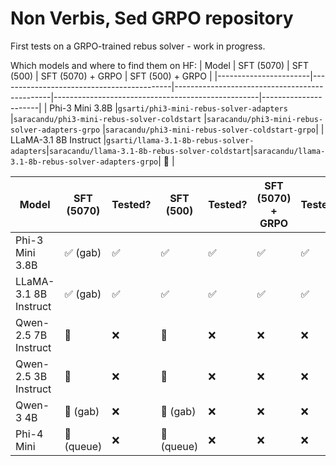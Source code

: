 # Non Verbis, Sed GRPO repository

First tests on a GRPO-trained rebus solver - work in progress.

Which models and where to find them on HF:
| Model                 | SFT (5070)                                | SFT (500)                                     | SFT (5070) + GRPO                                 | SFT (500) + GRPO |
|-----------------------|-------------------------------------------|-----------------------------------------------|---------------------------------------------------|----------------------|
| Phi-3 Mini 3.8B       |`gsarti/phi3-mini-rebus-solver-adapters`   |`saracandu/phi3-mini-rebus-solver-coldstart`   |`saracandu/phi3-mini-rebus-solver-adapters-grpo`   |`saracandu/phi3-mini-rebus-solver-coldstart-grpo`|
| LLaMA-3.1 8B Instruct |`gsarti/llama-3.1-8b-rebus-solver-adapters`|`saracandu/llama-3.1-8b-rebus-solver-coldstart`|`saracandu/llama-3.1-8b-rebus-solver-adapters-grpo`| 🏃 |

| Model                 | SFT (5070)   | Tested? | SFT (500)   | Tested? | SFT (5070) + GRPO   | Tested? | SFT (500) + GRPO   | Tested? |
|-----------------------|-------------|---------|--------------|---------|---------------------|---------|--------------------|---------|
| Phi-3 Mini 3.8B       | ✅​ (gab)    | ✅       | ✅​           | ✅      | ✅​                  | ✅      | ✅​                   | 🏃      |
| LLaMA-3.1 8B Instruct | ✅​ (gab)    | ✅       | ✅​           | ✅      | ✅​                  | ✅      | 🏃​                   | ❌      |
| Qwen-2.5 7B Instruct  | 🏃           | ❌      | 🏃           | ❌      | ❌                  | ❌      | ❌                   | ❌      |
| Qwen-2.5 3B Instruct  | 🏃           | ❌      | 🏃           | ❌      | ❌                  | ❌      | ❌                   | ❌      |
| Qwen-3 4B             | 🏃 (gab)     | ❌      | 🏃 (gab)     | ❌      | ❌                  | ❌      | ❌                   | ❌      |
| Phi-4 Mini            | 🏃 (queue)   | ❌      | 🏃 (queue)   | ❌      | ❌                  | ❌      | ❌                   | ❌      |


